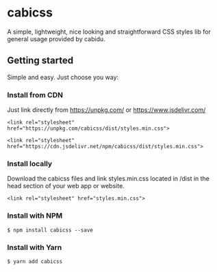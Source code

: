 # cabicss

A simple, lightweight, nice looking and straightforward CSS styles lib for general usage provided by cabidu.

## Getting started

Simple and easy. Just choose you way:

### Install from CDN

Just link directly from https://unpkg.com/ or https://www.jsdelivr.com/

`<link rel="stylesheet" href="https://unpkg.com/cabicss/dist/styles.min.css">`

`<link rel="stylesheet" href="https://cdn.jsdelivr.net/npm/cabicss/dist/styles.min.css">`

### Install locally

Download the cabicss files and link styles.min.css located in /dist in the head section of your web app or website.

`<link rel="stylesheet" href="styles.min.css">`

### Install with NPM

`$ npm install cabicss --save`

### Install with Yarn

`$ yarn add cabicss`
